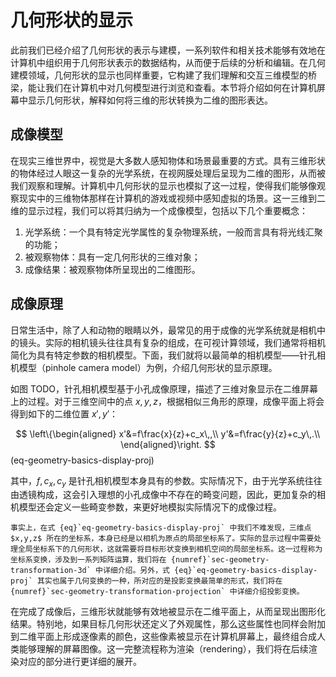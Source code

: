 # 几何形状的显示

此前我们已经介绍了几何形状的表示与建模，一系列软件和相关技术能够有效地在计算机中组织用于几何形状表示的数据结构，从而便于后续的分析和编辑。在几何建模领域，几何形状的显示也同样重要，它构建了我们理解和交互三维模型的桥梁，能让我们在计算机中对几何模型进行浏览和查看。本节将介绍如何在计算机屏幕中显示几何形状，解释如何将三维的形状转换为二维的图形表达。

## 成像模型

在现实三维世界中，视觉是大多数人感知物体和场景最重要的方式。具有三维形状的物体经过人眼这一复杂的光学系统，在视网膜处理后呈现为二维的图形，从而被我们观察和理解。计算机中几何形状的显示也模拟了这一过程，使得我们能够像观察现实中的三维物体那样在计算机的游戏或视频中感知虚拟的场景。这一三维到二维的显示过程，我们可以将其归纳为一个成像模型，包括以下几个重要概念：

1. 光学系统：一个具有特定光学属性的复杂物理系统，一般而言具有将光线汇聚的功能；
2. 被观察物体：具有一定几何形状的三维对象；
3. 成像结果：被观察物体所呈现出的二维图形。

## 成像原理

日常生活中，除了人和动物的眼睛以外，最常见的用于成像的光学系统就是相机中的镜头。实际的相机镜头往往具有复杂的组成，在可视计算领域，我们通常将相机简化为具有特定参数的相机模型。下面，我们就将以最简单的相机模型——针孔相机模型（pinhole camera model）为例，介绍几何形状的显示原理。

如图 TODO，针孔相机模型基于小孔成像原理，描述了三维对象显示在二维屏幕上的过程。对于三维空间中的点 $x,y,z$，根据相似三角形的原理，成像平面上将会得到如下的二维位置 $x',y'$：

$$
\left\{\begin{aligned}
x'&=f\frac{x}{z}+c_x\,,\\
y'&=f\frac{y}{z}+c_y\,.\\
\end{aligned}\right.
$$ (eq-geometry-basics-display-proj)

其中，$f,c_x,c_y$ 是针孔相机模型本身具有的参数。实际情况下，由于光学系统往往由透镜构成，这会引入理想的小孔成像中不存在的畸变问题，因此，更加复杂的相机模型还会定义一些畸变参数，来更好地模拟实际情况下的成像过程。

```{hint}
事实上，在式 {eq}`eq-geometry-basics-display-proj` 中我们不难发现，三维点 $x,y,z$ 所在的坐标系，本身已经是以相机为原点的局部坐标系了。实际的显示过程中需要处理全局坐标系下的几何形状，这就需要将目标形状变换到相机空间的局部坐标系。这一过程称为坐标系变换，涉及到一系列矩阵运算，我们将在 {numref}`sec-geometry-transformation-3d` 中详细介绍。另外，式 {eq}`eq-geometry-basics-display-proj` 其实也属于几何变换的一种，所对应的是投影变换最简单的形式，我们将在 {numref}`sec-geometry-transformation-projection` 中详细介绍投影变换。
```

在完成了成像后，三维形状就能够有效地被显示在二维平面上，从而呈现出图形化结果。特别地，如果目标几何形状还定义了外观属性，那么这些属性也同样会附加到二维平面上形成逐像素的颜色，这些像素被显示在计算机屏幕上，最终组合成人类能够理解的屏幕图像。这一完整流程称为渲染（rendering），我们将在后续渲染对应的部分进行更详细的展开。
